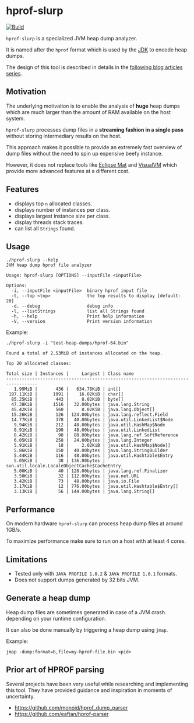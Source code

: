 # hprof-slurp
[![Build](https://github.com/agourlay/hprof-slurp/actions/workflows/ci.yml/badge.svg)](https://github.com/agourlay/hprof-slurp/actions/workflows/ci.yml)

`hprof-slurp` is a specialized JVM heap dump analyzer.

It is named after the `hprof` format which is used by the [JDK](https://hg.openjdk.java.net/jdk/jdk/file/ee1d592a9f53/src/hotspot/share/services/heapDumper.cpp#l62) to encode heap dumps.

The design of this tool is described in details in the [following blog articles series](https://agourlay.github.io/tags/hprof-slurp/).

## Motivation

The underlying motivation is to enable the analysis of **huge** heap dumps which are much larger than the amount of RAM available on the host system.

`hprof-slurp` processes dump files in a **streaming fashion in a single pass** without storing intermediary results on the host.

This approach makes it possible to provide an extremely fast overview of dump files without the need to spin up expensive beefy instance.

However, it does not replace tools like [Eclipse Mat](https://www.eclipse.org/mat/) and [VisualVM](https://visualvm.github.io/) which provide more advanced features at a different cost.

## Features

- displays top `n` allocated classes.
- displays number of instances per class.
- displays largest instance size per class.
- display threads stack traces.
- can list all `Strings` found.

## Usage

```
./hprof-slurp --help
JVM heap dump hprof file analyzer

Usage: hprof-slurp [OPTIONS] --inputFile <inputFile>

Options:
  -i, --inputFile <inputFile>  binary hprof input file
  -t, --top <top>              the top results to display [default: 20]
  -d, --debug                  debug info
  -l, --listStrings            list all Strings found
  -h, --help                   Print help information
  -V, --version                Print version information

```

Example:

```
./hprof-slurp -i "test-heap-dumps/hprof-64.bin"
```

```
Found a total of 2.53MiB of instances allocated on the heap.

Top 20 allocated classes:

Total size | Instances |     Largest | Class name
----------------------------------------------------------------------------------
   1.99MiB |       436 |   634.78KiB | int[]
 197.11KiB |      1991 |    16.02KiB | char[]
  85.25KiB |       443 |     8.02KiB | byte[]
  47.38KiB |      1516 |  32.00bytes | java.lang.String
  45.42KiB |       560 |     8.02KiB | java.lang.Object[]
  15.26KiB |       126 | 124.00bytes | java.lang.reflect.Field
  14.77KiB |       378 |  40.00bytes | java.util.LinkedList$Node
   9.94KiB |       212 |  48.00bytes | java.util.HashMap$Node
   8.91KiB |       190 |  48.00bytes | java.util.LinkedList
   8.42KiB |        98 |  88.00bytes | java.lang.ref.SoftReference
   6.05KiB |       258 |  24.00bytes | java.lang.Integer
   5.91KiB |        18 |     2.02KiB | java.util.HashMap$Node[]
   5.86KiB |       150 |  40.00bytes | java.lang.StringBuilder
   5.44KiB |       116 |  48.00bytes | java.util.Hashtable$Entry
   5.05KiB |        38 | 136.00bytes | sun.util.locale.LocaleObjectCache$CacheEntry
   5.00KiB |        40 | 128.00bytes | java.lang.ref.Finalizer
   3.50KiB |        32 | 112.00bytes | java.net.URL
   3.42KiB |        73 |  48.00bytes | java.io.File
   3.17KiB |        12 | 776.00bytes | java.util.Hashtable$Entry[]
   3.13KiB |        56 | 144.00bytes | java.lang.String[]
```

## Performance

On modern hardware `hprof-slurp` can process heap dump files at around 1GB/s.

To maximize performance make sure to run on a host with at least 4 cores.

## Limitations

- Tested only with `JAVA PROFILE 1.0.2` & `JAVA PROFILE 1.0.1` formats.
- Does not support dumps generated by 32 bits JVM.

## Generate a heap dump

Heap dump files are sometimes generated in case of a JVM crash depending on your runtime configuration.

It can also be done manually by triggering a heap dump using `jmap`.

Example:

`jmap -dump:format=b,file=my-hprof-file.bin <pid>`

## Prior art of HPROF parsing

Several projects have been very useful while researching and implementing this tool.
They have provided guidance and inspiration in moments of uncertainty.

- https://github.com/monoid/hprof_dump_parser
- https://github.com/eaftan/hprof-parser
